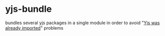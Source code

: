 # yjs-bundle #

bundles several yjs packages in a single module in order to avoid "[Yjs was already imported](https://github.com/yjs/yjs/issues/438)" problems
